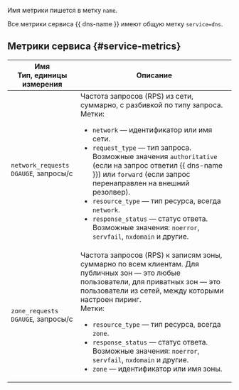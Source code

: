 Имя метрики пишется в метку `name`.

Все метрики сервиса {{ dns-name }} имеют общую метку `service=dns`.

## Метрики сервиса {#service-metrics}

| Имя<br>Тип, единицы измерения | Описание |
| --- | --- |
`network_requests`<br/>`DGAUGE`, запросы/с | Частота запросов (RPS) из сети, суммарно, с разбивкой по типу запроса.<br/>Метки:<ul><li>`network` — идентификатор или имя сети.</li><li>`request_type` — тип запроса. Возможные значения `authoritative` (если на запрос ответил {{ dns-name }}) или `forward` (если запрос перенаправлен на внешний резолвер).</li><li>`resource_type` — тип ресурса, всегда `network`.</li><li>`response_status` — статус ответа. Возможные значения: `noerror`, `servfail`, `nxdomain` и другие.</li></ul>
`zone_requests`<br/>`DGAUGE`, запросы/с | Частота запросов (RPS) к записям зоны, суммарно по всем клиентам. Для публичных зон — это любые пользователи, для приватных зон — это пользователи из сетей, между которыми настроен пиринг.<br/>Метки:<ul><li>`resource_type` — тип ресурса, всегда `zone`.</li><li>`response_status` — статус ответа. Возможные значения: `noerror`, `servfail`, `nxdomain` и другие.</li><li>`zone` — идентификатор или имя зоны.</li></ul>
